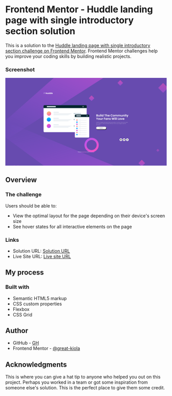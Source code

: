 # Frontend Mentor - Huddle landing page with single introductory section solution

This is a solution to the [Huddle landing page with single introductory section challenge on Frontend Mentor](https://www.frontendmentor.io/challenges/huddle-landing-page-with-a-single-introductory-section-B_2Wvxgi0). Frontend Mentor challenges help you improve your coding skills by building realistic projects. 

### Screenshot
<img src="./assets/Screenshot.png" alt="Completed design">

## Overview

### The challenge

Users should be able to:

- View the optimal layout for the page depending on their device's screen size
- See hover states for all interactive elements on the page



### Links

- Solution URL: [Solution URL](https://www.frontendmentor.io/solutions/huddlelandingpagefem-YwTLHiXbJA)
- Live Site URL: [Live site URL](https://huddle-section-landing-fem.netlify.app/)

## My process

### Built with

- Semantic HTML5 markup
- CSS custom properties
- Flexbox
- CSS Grid

## Author

- GitHub - [ GH ](https://github.com/Great-kiola)
- Frontend Mentor - [@great-kiola](https://www.frontendmentor.io/profile/great-kiola)

## Acknowledgments

This is where you can give a hat tip to anyone who helped you out on this project. Perhaps you worked in a team or got some inspiration from someone else's solution. This is the perfect place to give them some credit.